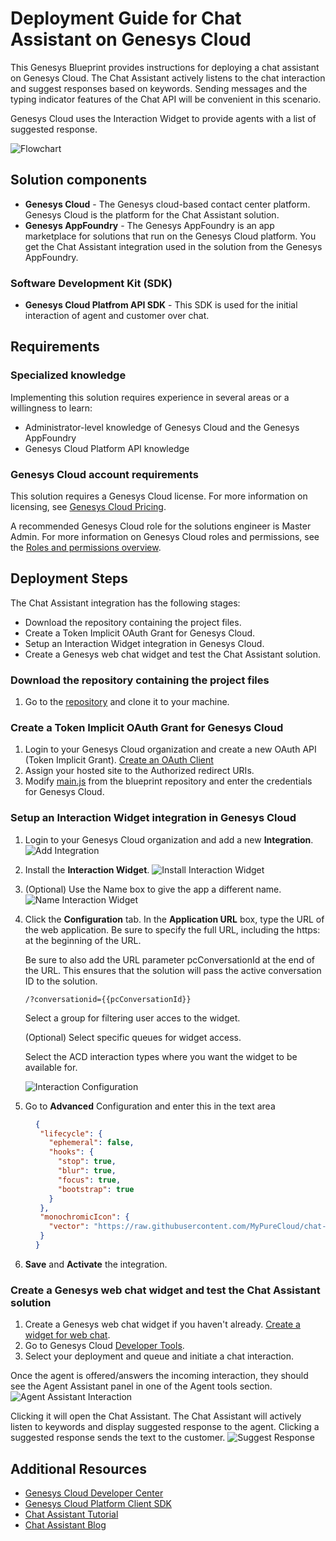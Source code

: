 # Deployment Guide for Chat Assistant on Genesys Cloud
This Genesys Blueprint provides instructions for deploying a chat assistant on Genesys Cloud. The Chat Assistant actively listens to the chat interaction and suggest responses based on keywords. Sending messages and the typing indicator features of the Chat API will be convenient in this scenario.

Genesys Cloud uses the Interaction Widget to provide agents with a list of suggested response.

![Flowchart](images/flowchart.png "Flowchart")

## Solution components
* **Genesys Cloud** - The Genesys cloud-based contact center platform. Genesys Cloud is the platform for the Chat Assistant solution.
* **Genesys AppFoundry** - The Genesys AppFoundry is an app marketplace for solutions that run on the Genesys Cloud platform. You get the Chat Assistant integration used in the solution from the Genesys AppFoundry.

### Software Development Kit (SDK)
* **Genesys Cloud Platfrom API SDK** - This SDK is used for the initial interaction of agent and customer over chat.

## Requirements

### Specialized knowledge
Implementing this solution requires experience in several areas or a willingness to learn:
* Administrator-level knowledge of Genesys Cloud and the Genesys AppFoundry
* Genesys Cloud Platform API knowledge

### Genesys Cloud account requirements
This solution requires a Genesys Cloud license. For more information on licensing, see [Genesys Cloud Pricing](https://www.genesys.com/pricing "Opens the pricing article").

A recommended Genesys Cloud role for the solutions engineer is Master Admin. For more information on Genesys Cloud roles and permissions, see the [Roles and permissions overview](https://help.mypurecloud.com/?p=24360 "Opens the Roles and permissions overview article").

## Deployment Steps

The Chat Assistant integration has the following stages:

- Download the repository containing the project files.
- Create a Token Implicit OAuth Grant for Genesys Cloud.
- Setup an Interaction Widget integration in Genesys Cloud.
- Create a Genesys web chat widget and test the Chat Assistant solution.

### Download the repository containing the project files

1. Go to the [repository](https://github.com/MyPureCloud/chat-assistant-blueprint) and clone it to your machine.

### Create a Token Implicit OAuth Grant for Genesys Cloud

1. Login to your Genesys Cloud organization and create a new OAuth API (Token Implicit Grant). [Create an OAuth Client](https://help.mypurecloud.com/articles/create-an-oauth-client/)
2. Assign your hosted site to the Authorized redirect URIs.
3. Modify [main.js](https://github.com/MyPureCloud/chat-assistant-blueprint/blob/master/docs/scripts/main.js) from the blueprint repository and enter the credentials for Genesys Cloud.

### Setup an Interaction Widget integration in Genesys Cloud
1. Login to your Genesys Cloud organization and add a new **Integration**.
   ![Add Integration](images/add-integration.png "Add Integration")
2. Install the **Interaction Widget**.
   ![Install Interaction Widget](images/install-interaction-widget.png "Install Interaction Widget")
3. (Optional) Use the Name box to give the app a different name.
   ![Name Interaction Widget](images/name-interaction.png "Name Interaction Widget")
4. Click the **Configuration** tab. In the **Application URL** box, type the URL of the web application. Be sure to specify the full URL, including the https: at the beginning of the URL.
   
   Be sure to also add the URL parameter pcConversationId at the end of the URL. This ensures that the solution will pass the active conversation ID to the solution.
   <pre class="language-nohighlight"><code class="language-nohighlight">/?conversationid=&#123;&#123;pcConversationId&#125&#125;</code></pre>

   Select a group for filtering user acces to the widget.

   (Optional) Select specific queues for widget access.

   Select the ACD interaction types where you want the widget to be available for.

   ![Interaction Configuration](images/interaction-config.png "Interaction Configuration")
5. Go to **Advanced** Configuration and enter this in the text area
<div style="margin-left: 40px;">

 ```json
{
  "lifecycle": {
    "ephemeral": false,
    "hooks": {
      "stop": true,
      "blur": true,
      "focus": true,
      "bootstrap": true
    }
  },
  "monochromicIcon": {
    "vector": "https://raw.githubusercontent.com/MyPureCloud/chat-assistant-blueprint/master/blueprint/images/Chatbot.svg"
  }
}
```
</div>

6. **Save** and **Activate** the integration.

### Create a Genesys web chat widget and test the Chat Assistant solution
1. Create a Genesys web chat widget if you haven't already. [Create a widget for web chat](https://help.mypurecloud.com/?p=195772).
2. Go to Genesys Cloud [Developer Tools](https://developer.mypurecloud.com/developer-tools/#/webchat).
3. Select your deployment and queue and initiate a chat interaction.

Once the agent is offered/answers the incoming interaction, they should see the Agent Assistant panel in one of the Agent tools section.
![Agent Assistant Interaction](images/agent-assistant-integration.png "Agent Assistant Interaction")

Clicking it will open the Chat Assistant. The Chat Assistant will actively listen to keywords and display suggested response to the agent. Clicking a suggested response sends the text to the customer.
![Suggest Response](images/suggest-response.png "Suggest Response")

## Additional Resources
* [Genesys Cloud Developer Center](https://developer.mypurecloud.com/)
* [Genesys Cloud Platform Client SDK](https://developer.mypurecloud.com/api/rest/client-libraries/)
* [Chat Assistant Tutorial](https://developer.mypurecloud.com/api/tutorials/agent-chat-assistant/?language=javascript&step=1)
* [Chat Assistant Blog](https://developer.mypurecloud.com/blog/2020-02-19-agent-chat-assistant/)
